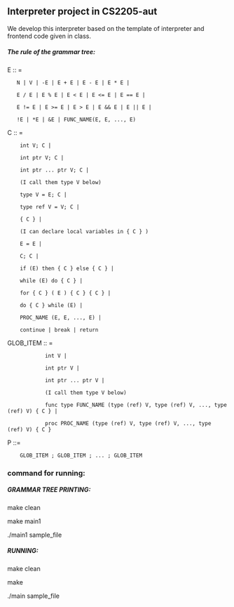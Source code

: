 ## Interpreter project in CS2205-aut

We develop this interpreter based on the template of interpreter and frontend code given in class.

##### The rule of the grammar tree: 

E :: = 

       N | V | -E | E + E | E - E | E * E | 

       E / E | E % E | E < E | E <= E | E == E |

       E != E | E >= E | E > E | E && E | E || E | 

       !E | *E | &E | FUNC_NAME(E, E, ..., E) 


C ::  = 
        
        int V; C |

        int ptr V; C |

        int ptr ... ptr V; C |

        (I call them type V below)
        
        type V = E; C |

        type ref V = V; C |
        
        { C } |

        (I can declare local variables in { C } )

        E = E |

        C; C |

        if (E) then { C } else { C } |

        while (E) do { C } |

        for { C } ( E ) { C } { C } |

        do { C } while (E) |

        PROC_NAME (E, E, ..., E) |

        continue | break | return


GLOB_ITEM :: =  
        
                int V |

                int ptr V |

                int ptr ... ptr V |

                (I call them type V below)

                func type FUNC_NAME (type (ref) V, type (ref) V, ..., type (ref) V) { C } |

                proc PROC_NAME (type (ref) V, type (ref) V, ..., type (ref) V) { C }


P ::= 

        GLOB_ITEM ; GLOB_ITEM ; ... ; GLOB_ITEM

### command for running:

##### GRAMMAR TREE PRINTING:

make clean

make main1

./main1 sample_file

##### RUNNING:

make clean

make

./main sample_file